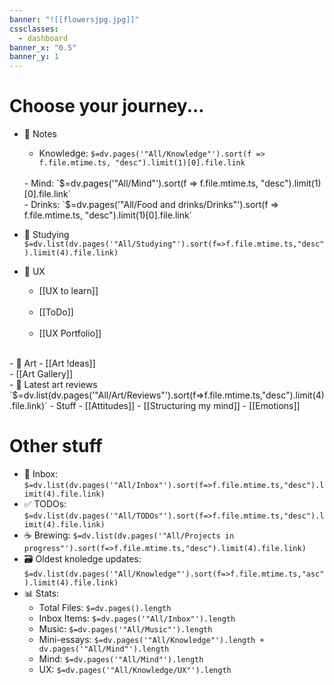 ```yaml
---
banner: "![[flowersjpg.jpg]]"
cssclasses:
  - dashboard
banner_x: "0.5"
banner_y: 1
---
```

# Choose your journey...

- 📝 Notes
	- Knowledge: `$=dv.pages('"All/Knowledge"').sort(f => f.file.mtime.ts, "desc").limit(1)[0].file.link`  
	<br>
	- Mind: `$=dv.pages('"All/Mind"').sort(f => f.file.mtime.ts, "desc").limit(1)[0].file.link` 
	<br>
	- Drinks: `$=dv.pages('"All/Food and drinks/Drinks"').sort(f => f.file.mtime.ts, "desc").limit(1)[0].file.link` 
	<br>


- 📖 Studying
`$=dv.list(dv.pages('"All/Studying"').sort(f=>f.file.mtime.ts,"desc").limit(4).file.link)`
	
- 📲 UX
	- [[UX to learn]]
	<br>
	
	- [[ToDo]]
	<br>
	
	- [[UX Portfolio]]
<br>
- 🎨 Art
	- [[Art !deas]]
	<br>
	- [[Art Gallery]]
<br>
- 🧾 Latest art reviews
`$=dv.list(dv.pages('"All/Art/Reviews"').sort(f=>f.file.mtime.ts,"desc").limit(4).file.link)`
- Stuff
	- [[Attitudes]]
	- [[Structuring my mind]]
	- [[Emotions]]

# Other stuff

- 📮 Inbox: 
`$=dv.list(dv.pages('"All/Inbox"').sort(f=>f.file.mtime.ts,"desc").limit(4).file.link)`
- ✅ TODOs: 
`$=dv.list(dv.pages('"All/TODOs"').sort(f=>f.file.mtime.ts,"desc").limit(4).file.link)`
- ☕ Brewing:
`$=dv.list(dv.pages('"All/Projects in progress"').sort(f=>f.file.mtime.ts,"desc").limit(4).file.link)`
- 🗃️ Oldest knoledge updates: 
	`$=dv.list(dv.pages('"All/Knowledge"').sort(f=>f.file.mtime.ts,"asc").limit(4).file.link)`
- 📊 Stats:
	- Total Files: `$=dv.pages().length` 
	- Inbox Items: `$=dv.pages('"All/Inbox"').length`
	- Music: `$=dv.pages('"All/Music"').length`
	- Mini-essays: `$=dv.pages('"All/Knowledge"').length + dv.pages('"All/Mind"').length`
	- Mind: `$=dv.pages('"All/Mind"').length`
	- UX: `$=dv.pages('"All/Knowledge/UX"').length`